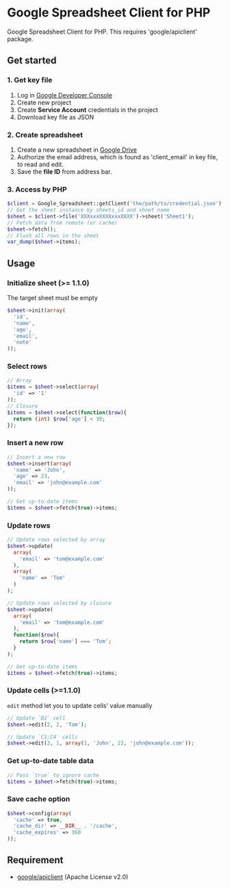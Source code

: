 
# Google Spreadsheet Client for PHP


Google Spreadsheet Client for PHP. This requires 'google/apiclient' package.


## Get started

### 1. Get key file

1. Log in [Google Developer Console](https://console.developers.google.com)
2. Create new project
3. Create **Service Account** credentials in the project
4. Download key file as JSON

### 2. Create spreadsheet

1. Create a new spreadsheet in [Google Drive](https://drive.google.com)
2. Authorize the email address, which is found as 'client_email' in key file, to read and edit.
3. Save the **file ID** from address bar.

### 3. Access by PHP

```php
$client = Google_Spreadsheet::getClient('the/path/to/credential.json');
// Get the sheet instance by sheets_id and sheet name
$sheet = $client->file('XXXxxxXXXXxxxXXXX')->sheet('Sheet1');
// Fetch data from remote (or cache)
$sheet->fetch();
// Flush all rows in the sheet
var_dump($sheet->items);
```

## Usage

### Initialize sheet (>= 1.1.0)

The target sheet must be empty

```php
$sheet->init(array(
  'id',
  'name',
  'age',
  'email',
  'note'
));
```

### Select rows

```php
// Array
$items = $sheet->select(array(
  'id' => '1'
));
// Closure
$items = $sheet->select(function($row){
  return (int) $row['age'] < 30;
});
```

### Insert a new row

```php
// Insert a new row
$sheet->insert(array(
  'name' => 'John',
  'age' => 23,
  'email' => 'john@example.com'
));

// Get up-to-date items
$items = $sheet->fetch(true)->items;
```

### Update rows

```php
// Update rows selected by array
$sheet->update(
  array(
    'email' => 'tom@example.com'
  ),
  array(
    'name' => 'Tom'
  )
);

// Update rows selected by closure
$sheet->update(
  array(
    'email' => 'tom@example.com'
  ),
  function($row){
    return $row['name'] === 'Tom';
  }
);

// Get up-to-date items
$items = $sheet->fetch(true)->items;
```

### Update cells (>=1.1.0)

`edit` method let you to update cells' value manually

```php
// Update `B2` cell
$sheet->edit(2, 2, 'Tom');

// Update `C1:C4` cells
$sheet->edit(3, 1, array(1, 'John', 23, 'john@example.com'));
```

### Get up-to-date table data

```php
// Pass `true` to ignore cache
$items = $sheet->fetch(true)->items;
```

### Save cache option

```php
$sheet->config(array(
  'cache' => true,
  'cache_dir' => __DIR__ . '/cache',
  'cache_expires' => 360
));
```


## Requirement

- [google/apiclient](https://github.com/google/google-api-php-client) (Apache License v2.0)

